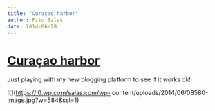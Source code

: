 ```yaml
---
title: "Curaçao harbor"
author: Pito Salas
date: 2014-06-28
---
```

# [Curaçao harbor](None)




Just playing with my new blogging platform to see if it works ok!

![](https://i0.wp.com/salas.com/wp-
content/uploads/2014/06/08580-image.jpg?w=584&ssl=1)



